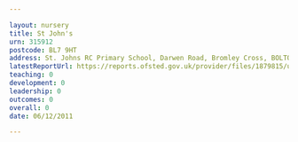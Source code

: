 ```yaml
---

layout: nursery
title: St John's
urn: 315912
postcode: BL7 9HT
address: St. Johns RC Primary School, Darwen Road, Bromley Cross, BOLTON, BL7 9HT
latestReportUrl: https://reports.ofsted.gov.uk/provider/files/1879815/urn/315912.pdf
teaching: 0
development: 0
leadership: 0
outcomes: 0
overall: 0
date: 06/12/2011

---
```

